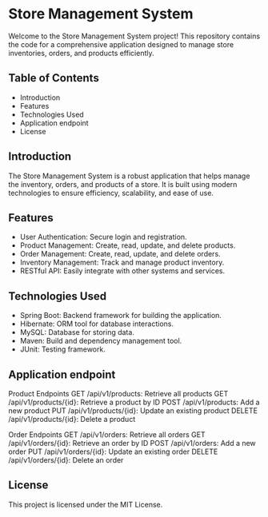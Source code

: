 # Store Management System
Welcome to the Store Management System project! This repository contains the code for a comprehensive application designed to manage store inventories, orders, and products efficiently.

## Table of Contents

- Introduction
- Features
- Technologies Used
- Application endpoint
- License

## Introduction
The Store Management System is a robust application that helps manage the inventory, orders, and products of a store. It is built using modern technologies to ensure efficiency, scalability, and ease of use.

## Features

- User Authentication: Secure login and registration.
- Product Management: Create, read, update, and delete products.
- Order Management: Create, read, update, and delete orders.
- Inventory Management: Track and manage product inventory.
- RESTful API: Easily integrate with other systems and services.

## Technologies Used
- Spring Boot: Backend framework for building the application.
- Hibernate: ORM tool for database interactions.
- MySQL: Database for storing data.
- Maven: Build and dependency management tool.
- JUnit: Testing framework.

## Application endpoint

Product Endpoints
GET /api/v1/products: Retrieve all products
GET /api/v1/products/{id}: Retrieve a product by ID
POST /api/v1/products: Add a new product
PUT /api/v1/products/{id}: Update an existing product
DELETE /api/v1/products/{id}: Delete a product

Order Endpoints
GET /api/v1/orders: Retrieve all orders
GET /api/v1/orders/{id}: Retrieve an order by ID
POST /api/v1/orders: Add a new order
PUT /api/v1/orders/{id}: Update an existing order
DELETE /api/v1/orders/{id}: Delete an order

## License
This project is licensed under the MIT License.
